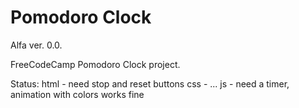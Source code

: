 # Pomodoro Clock

Alfa ver. 0.0.

FreeCodeCamp Pomodoro Clock project.

Status:
html - need stop and reset buttons
css - ...
js - need a timer, animation with colors works fine
